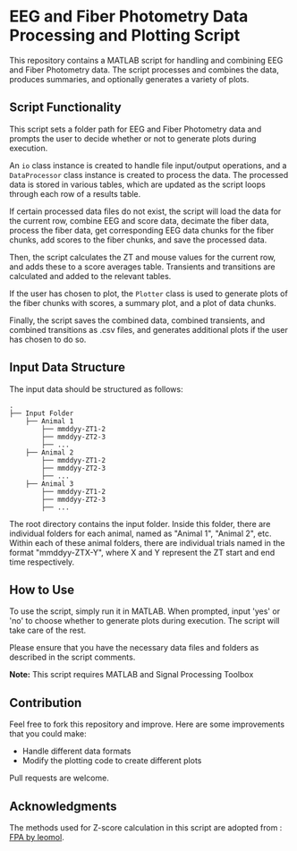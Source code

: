 # EEG and Fiber Photometry Data Processing and Plotting Script

This repository contains a MATLAB script for handling and combining EEG and Fiber Photometry data. The script processes and combines the data, produces summaries, and optionally generates a variety of plots.

## Script Functionality

This script sets a folder path for EEG and Fiber Photometry data and prompts the user to decide whether or not to generate plots during execution.

An `io` class instance is created to handle file input/output operations, and a `DataProcessor` class instance is created to process the data. The processed data is stored in various tables, which are updated as the script loops through each row of a results table.

If certain processed data files do not exist, the script will load the data for the current row, combine EEG and score data, decimate the fiber data, process the fiber data, get corresponding EEG data chunks for the fiber chunks, add scores to the fiber chunks, and save the processed data.

Then, the script calculates the ZT and mouse values for the current row, and adds these to a score averages table. Transients and transitions are calculated and added to the relevant tables.

If the user has chosen to plot, the `Plotter` class is used to generate plots of the fiber chunks with scores, a summary plot, and a plot of data chunks.

Finally, the script saves the combined data, combined transients, and combined transitions as .csv files, and generates additional plots if the user has chosen to do so.

## Input Data Structure

The input data should be structured as follows:

```
.
├── Input Folder
    ├── Animal 1
        ├── mmddyy-ZT1-2
        ├── mmddyy-ZT2-3
        ├── ...
    ├── Animal 2
        ├── mmddyy-ZT1-2
        ├── mmddyy-ZT2-3
        ├── ...
    ├── Animal 3
        ├── mmddyy-ZT1-2
        ├── mmddyy-ZT2-3
        ├── ...
```
The root directory contains the input folder. Inside this folder, there are individual folders for each animal, named as "Animal 1", "Animal 2", etc. Within each of these animal folders, there are individual trials named in the format "mmddyy-ZTX-Y", where X and Y represent the ZT start and end time respectively.
## How to Use

To use the script, simply run it in MATLAB. When prompted, input 'yes' or 'no' to choose whether to generate plots during execution. The script will take care of the rest.

Please ensure that you have the necessary data files and folders as described in the script comments.

**Note:** This script requires MATLAB and Signal Processing Toolbox

## Contribution

Feel free to fork this repository and improve. Here are some improvements that you could make:

- Handle different data formats
- Modify the plotting code to create different plots

Pull requests are welcome.

## Acknowledgments

The methods used for Z-score calculation in this script are adopted from : [FPA by leomol](https://github.com/leomol/FPA). 
